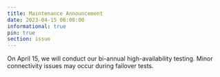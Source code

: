 ```yaml
---
title: Maintenance Announcement 
date: 2023-04-15 06:00:00 
informational: true
pin: true 
section: issue
---
```


On April 15, we will conduct our bi-annual high-availability testing. Minor connectivity issues may occur during failover tests.
